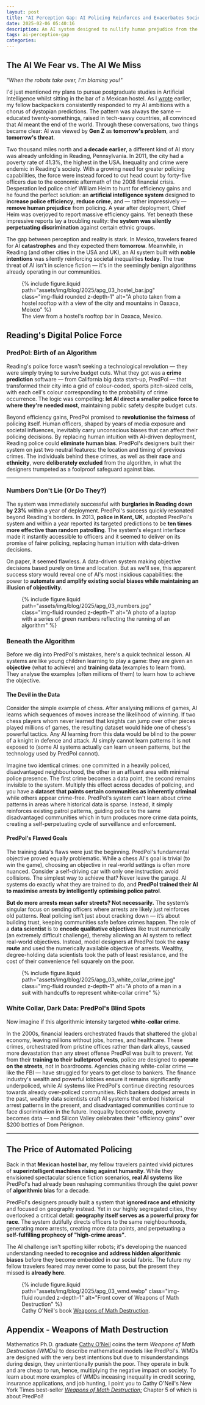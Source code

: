 ```yaml
---
layout: post
title: "AI Perception Gap: AI Policing Reinforces and Exacerbates Societal Inequality"
date: 2025-02-06 05:40:16
description: An AI system designed to nullify human prejudice from the police force ended up reinforcing and exacerbating the very inequalities it was meant to overcome.
tags: ai-perception-gap
categories: 
---
```


## The AI We Fear vs. The AI We Miss

*"When the robots take over, I'm blaming you!"*

I'd just mentioned my plans to pursue postgraduate studies in Artificial Intelligence whilst sitting in the bar of a Mexican hostel. As I [wrote](https://ben-j-barlow.github.io/blog/2024/ai-perception-gap-introducing-my-new-blog/) earlier, my fellow backpackers consistently responded to my AI ambitions with a chorus of dystopian predictions. The pattern was always the same — educated twenty-somethings, raised in tech-savvy countries, all convinced that AI meant the end of the world. Through these conversations, two things became clear: AI was viewed by **Gen Z** as **tomorrow's problem**, and **tomorrow's threat**.

Two thousand miles north and **a decade earlier**, a different kind of AI story was already unfolding in Reading, Pennsylvania. In 2011, the city had a poverty rate of 41.3%, the highest in the USA. Inequality and crime were endemic in Reading's society. With a growing need for greater policing capabilities, the force were instead forced to cut head count by forty-five officers due to the economic aftermath of the 2008 financial crisis. Desperation led police chief William Heim to hunt for efficiency gains and he found the perfect solution: an **artificial intelligence system** designed to **increase police efficiency**, **reduce crime**, and — rather impressively — **remove human prejudice** from policing. A year after deployment, Chief Heim was overjoyed to report massive efficiency gains. Yet beneath these impressive reports lay a troubling reality: the **system was silently perpetuating discrimination** against certain ethnic groups.

The gap between perception and reality is stark. In Mexico, travelers feared for AI **catastrophes** and they expected them **tomorrow**. Meanwhile, in Reading (and other cities in the USA and UK), an AI system built with **noble intentions** was silently reinforcing societal inequalities **today**. The true threat of AI isn't in science fiction — it's in the seemingly benign algorithms already operating in our communities.

<figure class="post-figure">
    {% include figure.liquid path="assets/img/blog/2025/apg_03_hostel_bar.jpg" class="img-fluid rounded z-depth-1" alt="A photo taken from a hostel rooftop with a view of the city and mountains in Oaxaca, Meixco" %}
    <figcaption>The view from a hostel's rooftop bar in Oaxaca, Mexico.</figcaption>
</figure>

## Reading's Digital Police Force

### PredPol: Birth of an Algorithm

Reading's police force wasn't seeking a technological revolution — they were simply trying to survive budget cuts. What they got was a **crime prediction** software — from California big data start-up, PredPol — that transformed their city into a grid of colour-coded, sports pitch-sized cells, with each cell's colour corresponding to the probability of crime occurrence. The logic was compelling: **let AI direct a smaller police force to where they're needed most**, maintaining public safety despite budget cuts.

Beyond efficiency gains, PredPol promised to **revolutionise the fairness** of policing itself. Human officers, shaped by years of media exposure and societal influences, inevitably carry unconscious biases that can affect their policing decisions. By replacing human intuition with AI-driven deployment, Reading police could **eliminate human bias**. PredPol's designers built their system on just two neutral features: the location and timing of previous crimes. The individuals behind these crimes, as well as their **race** and **ethnicity**, were **deliberately excluded** from the algorithm, in what the designers trumpeted as a foolproof safeguard against bias.

<hr class="dots">

### Numbers Don't Lie (Or Do They?)

The system was immediately successful with **burglaries in Reading down by 23%** within a year of deployment. PredPol's success quickly resonated beyond Reading's borders. In 2013, **police in Kent, UK**, adopted PredPol's system and within a year reported its targeted predictions to be **ten times more effective than random patrolling**. The system's elegant interface made it instantly accessible to officers and it seemed to deliver on its promise of fairer policing, replacing human intuition with data-driven decisions.

On paper, it seemed flawless. A data-driven system making objective decisions based purely on time and location. But as we'll see, this apparent success story would reveal one of AI's most insidious capabilities: the power to **automate and amplify existing social biases while maintaining an illusion of objectivity**.

<figure class="post-figure">
    {% include figure.liquid path="assets/img/blog/2025/apg_03_numbers.jpg" class="img-fluid rounded z-depth-1" alt="A photo of a laptop with a series of green numbers reflecting the running of an algorithm" %}
</figure>

### Beneath the Algorithm

Before we dig into PredPol's mistakes, here's a quick technical lesson. AI systems are like young children learning to play a game: they are given an **objective** (what to achieve) and **training data** (examples to learn from). They analyse the examples (often millions of them) to learn how to achieve the objective.

#### The Devil in the Data

Consider the simple example of chess. After analysing millions of games, AI learns which sequences of moves increase the likelihood of winning. If two chess players whom never learned that knights can jump over other pieces played millions of games, the resulting dataset would hide one of chess's powerful tactics. Any AI learning from this data would be blind to the power of a knight in defence and attack. AI simply cannot learn patterns it is not exposed to (some AI systems actually can learn unseen patterns, but the technology used by PredPol cannot).

Imagine two identical crimes: one committed in a heavily policed, disadvantaged neighbourhood, the other in an affluent area with minimal police presence. The first crime becomes a data point, the second remains invisible to the system. Multiply this effect across decades of policing, and you have a **dataset that paints certain communities as inherently criminal** while others appear crime-free. PredPol's system can't learn about crime patterns in areas where historical data is sparse. Instead, it simply reinforces existing patrol patterns, guiding police to the same disadvantaged communities which in turn produces more crime data points, creating a self-perpetuating cycle of surveillance and enforcement.

#### PredPol's Flawed Goals

The training data's flaws were just the beginning. PredPol's fundamental objective proved equally problematic. While a chess AI's goal is trivial (to win the game), choosing an objective in real-world settings is often more nuanced. Consider a self-driving car with only one instruction: avoid collisions. The simplest way to achieve that? Never leave the garage. AI systems do exactly what they are trained to do, and **PredPol trained their AI to maximise arrests by intelligently optimising police patrol**.

**But do more arrests mean safer streets? Not necessarily.** The system’s singular focus on sending officers where arrests are likely just reinforces old patterns. Real policing isn’t just about cracking down — it’s about building trust, keeping communities safe before crimes happen. The role of a **data scientist** is to **encode qualitative objectives** like trust numerically (an extremely difficult challenge), thereby allowing an AI system to reflect real-world objectives. Instead, model designers at PredPol took the **easy route** and used the numerically available objective of arrests. Wealthy, degree-holding data scientists took the path of least resistance, and the cost of their convenience fell squarely on the poor.

<figure class="post-figure">
    {% include figure.liquid path="assets/img/blog/2025/apg_03_white_collar_crime.jpg" class="img-fluid rounded z-depth-1" alt="A photo of a man in a suit with handcuffs to represent white-collar crime" %}
</figure>

### White Collar, Dark Data: PredPol's Blind Spots

Now imagine if this algorithmic intensity targeted **white-collar crime**.

In the 2000s, financial leaders orchestrated frauds that shattered the global economy, leaving millions without jobs, homes, and healthcare. These crimes, orchestrated from pristine offices rather than dark alleys, caused more devastation than any street offense PredPol was built to prevent. Yet from their **training to their bulletproof vests**, police are designed to **operate on the streets**, not in boardrooms. Agencies chasing white-collar crime — like the FBI — have struggled for years to get close to bankers. The finance industry's wealth and powerful lobbies ensure it remains significantly underpoliced, while AI systems like PredPol's continue directing resources towards already over-policed communities. Rich bankers dodged arrests in the past, wealthy data scientists craft AI systems that embed historical arrest patterns in the present, and disadvantaged communities continue to face discrimination in the future. Inequality becomes code, poverty becomes data — and Silicon Valley celebrates their "efficiency gains'' over $200 bottles of Dom Pérignon.

<hr class="dots">

## The Price of Automated Policing

Back in that **Mexican hostel bar**, my fellow travelers painted vivid pictures of **superintelligent machines rising against humanity**. While they envisioned spectacular science fiction scenarios, **real AI systems** like PredPol's had already been reshaping communities through the quiet power of **algorithmic bias** for a decade.

PredPol's designers proudly built a system that **ignored race and ethnicity** and focused on geography instead. Yet in our highly segregated cities, they overlooked a critical detail: **geography itself serves as a powerful proxy for race**. The system dutifully directs officers to the same neighbourhoods, generating more arrests, creating more data points, and perpetuating a **self-fulfilling prophecy of "high-crime areas"**.

The AI challenge isn't spotting killer robots; it's developing the nuanced understanding needed to **recognise and address hidden algorithmic biases** before they become embedded in our social fabric. The future my fellow travelers feared may never come to pass, but the present they missed is **already here**.

<figure class="post-figure">
    {% include figure.liquid path="assets/img/blog/2025/apg_03_wmd.webp" class="img-fluid rounded z-depth-1" alt="Front cover of Weapons of Math Destruction" %}
    <figcaption>Cathy O'Neil's book <a href="https://www.goodreads.com/book/show/28186015-weapons-of-math-destruction">Weapons of Math Destruction</a>.</figcaption>
</figure>


## Appendix - Weapons of Math Destruction

Mathematics Ph.D. graduate [Cathy O'Neil](https://cathyoneil.org/) coins the term *Weapons of Math Destruction (WMDs)* to describe mathematical models like PredPol's. WMDs are designed with the very best intentions but due to misunderstandings during design, they unintentionally punish the poor. They operate in bulk and are cheap to run, hence, multiplying the negative impact on society. To learn about more examples of WMDs inceasing inequality in credit scoring, insurance applications, and job hunting, I point you to Cathy O'Neil's New York Times best-seller <em><a href="https://www.goodreads.com/book/show/28186015-weapons-of-math-destruction" style="color: var(--global-theme-color);">Weapons of Math Destruction;</a></em> Chapter 5 of which is about PredPol!
